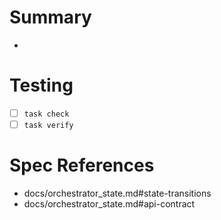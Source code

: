 # Summary
- 

# Testing
- [ ] `task check`
- [ ] `task verify`

# Spec References
- docs/orchestrator_state.md#state-transitions
- docs/orchestrator_state.md#api-contract
